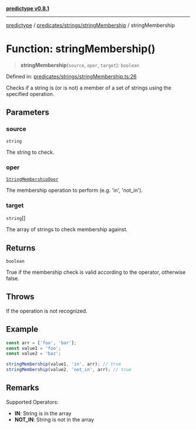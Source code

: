 [**predictype v0.8.1**](../../../../README.md)

***

[predictype](../../../../modules.md) / [predicates/strings/stringMembership](../README.md) / stringMembership

# Function: stringMembership()

> **stringMembership**(`source`, `oper`, `target`): `boolean`

Defined in: [predicates/strings/stringMembership.ts:26](https://github.com/maduhaime/predictype/blob/2310adbaccb6fbc00cdab8e345e79bd5b09e40f5/src/predicates/strings/stringMembership.ts#L26)

Checks if a string is (or is not) a member of a set of strings using the specified operation.

## Parameters

### source

`string`

The string to check.

### oper

[`StringMembershipOper`](../../../../strings/enums/type-aliases/StringMembershipOper.md)

The membership operation to perform (e.g. 'in', 'not_in').

### target

`string`[]

The array of strings to check membership against.

## Returns

`boolean`

True if the membership check is valid according to the operator, otherwise false.

## Throws

If the operation is not recognized.

## Example

```ts
const arr = ['foo', 'bar'];
const value1 = 'foo';
const value2 = 'baz';

stringMembership(value1, 'in', arr); // true
stringMembership(value2, 'not_in', arr); // true
```

## Remarks

Supported Operators:
- **IN**: String is in the array
- **NOT_IN**: String is not in the array
